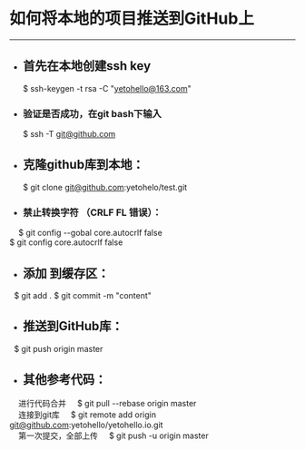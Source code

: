 # 如何将本地的项目推送到GitHub上
***
* ## 首先在本地创建ssh key
   $ ssh-keygen -t rsa -C "yetohello@163.com"  

* ### 验证是否成功，在git bash下输入  

    $ ssh -T git@github.com

* ## 克隆github库到本地：

     $ git clone git@github.com:yetohelo/test.git  

* ### 禁止转换字符  （CRLF FL 错误）：  
      $ git config --gobal core.autocrlf false  
      $ git config core.autocrlf false  
      
* ## 添加 到缓存区：

   $ git add .
   $ git commit -m "content"

* ## 推送到GitHub库：

    $ git push origin master  

* ## 其他参考代码：
       进行代码合并
       $ git pull --rebase origin master  
       连接到git库
       $ git remote add origin git@github.com:yetohello/yetohello.io.git  
       第一次提交，全部上传
       $ git push -u origin master  
    
